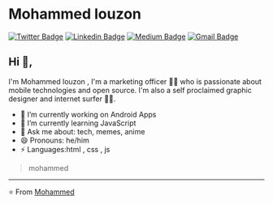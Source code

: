 # Mohammed louzon
[![Twitter Badge](https://img.shields.io/badge/-@Mohammedlouzon-1ca0f1?style=flat-square&labelColor=1ca0f1&logo=twitter&logoColor=white&link=https://twitter.com/mohammedlouzon)](https://twitter.com/mohammedlouzon) [![Linkedin Badge](https://img.shields.io/badge/-mohammedlouzon-blue?style=flat-square&logo=Linkedin&logoColor=white&link=https://www.linkedin.com/in/mohammedlouzon/)](https://www.linkedin.com/in/mohammedlouzon/) [![Medium Badge](https://img.shields.io/badge/-@mohammedlouzon-03a57a?style=flat-square&labelColor=000000&logo=Medium&link=https://medium.com/@mohammedlouzon/)](https://medium.com/@mohammedlouzon/)
[![Gmail Badge](https://img.shields.io/badge/-mohammedlouzon@gmail.com-c14438?style=flat-square&logo=Gmail&logoColor=white&link=mailto:mohammedlouzon@gmail.com)](mailto:mohammedlouzon@gmail.com)

## Hi 👋, 
I'm Mohammed louzon , I'm a marketing officer  👨‍💻 who is passionate about mobile technologies and open source. I'm also a self proclaimed graphic designer and internet surfer 
🏄‍♂️. 

- 🔭 I’m currently working on Android Apps
- 🌱 I’m currently learning JavaScript
- 💬 Ask me about: tech, memes, anime
- 😄 Pronouns: he/him
-  ⚡ Languages:html , css , js


> mohammed 


---
⭐️ From [Mohammed](https://github.com/Mohammedlouzon)
